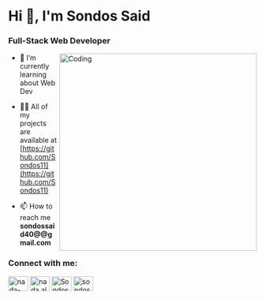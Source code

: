 <h1 align="left">Hi 👋, I'm Sondos Said</h1>
<h3 align="left">Full-Stack Web Developer</h3>
<img align="right" alt="Coding" width="400" src="https://media.giphy.com/media/oy83DwqHRcR1jJczV3/giphy.gif" >


- 🌱 I’m currently learning about Web Dev

- 👨‍💻 All of my projects are available at [https://github.com/Sondos11](https://github.com/Sondos11)

- 📫 How to reach me **sondossaid40@@gmail.com**


<h3 align="left">Connect with me:</h3>
<p align="left">
    <a href="https://www.linkedin.com/in/sondos-said-a845571b3" target="blank"><img align="center" src="https://raw.githubusercontent.com/rahuldkjain/github-profile-readme-generator/master/src/images/icons/Social/linked-in-alt.svg" alt="nada-alaa-eldeen-b03a851b5" height="30" width="40" /></a>
    <a href="https://www.facebook.com/sondos.said30" target="blank"><img align="center" src="https://raw.githubusercontent.com/rahuldkjain/github-profile-readme-generator/master/src/images/icons/Social/facebook.svg" alt="nada.alaaeldi" height="30" width="40" /></a>
    <a href="https://github.com/Sondos11" target="blank"><img align="center" src="https://upload.wikimedia.org/wikipedia/commons/9/91/Octicons-mark-github.svg" alt="Sondos11" height="30" width="40" /></a>
      <a href="mailto: sondossaid40@gmail.com" target="blank"><img align="center" src="https://cdn.worldvectorlogo.com/logos/gmail-icon-3.svg" alt="sondossaid40@gmail.com" height="30" width="40" /></a>
</p>

